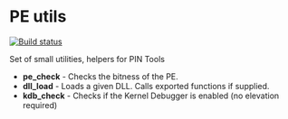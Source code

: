 # PE utils
[![Build status](https://ci.appveyor.com/api/projects/status/d59ouubyha1h6n9f?svg=true)](https://ci.appveyor.com/project/hasherezade/pe-check)

Set of small utilities, helpers for PIN Tools

+ **pe_check** - Checks the bitness of the PE.
+ **dll_load** - Loads a given DLL. Calls exported functions if supplied.
+ **kdb_check** - Checks if the Kernel Debugger is enabled (no elevation required)
